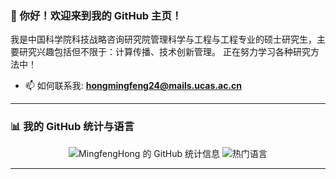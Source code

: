 ### 👋 你好！欢迎来到我的 GitHub 主页！

我是中国科学院科技战略咨询研究院管理科学与工程与工程专业的硕士研究生，主要研究兴趣包括但不限于：计算传播、技术创新管理。
正在努力学习各种研究方法中！

- 📫 如何联系我: **hongmingfeng24@mails.ucas.ac.cn**

---

### 📊 我的 GitHub 统计与语言

<p align="center">
  <img src="https://github-readme-stats.vercel.app/api?username=MingfengHong&show_icons=true&theme=radical&hide_title=true" alt="MingfengHong 的 GitHub 统计信息" />
  <img src="https://github-readme-stats.vercel.app/api/top-langs/?username=MingfengHong&layout=compact&theme=radical&hide_title=true" alt="热门语言" />
</p>

---
